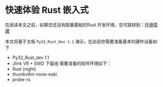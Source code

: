 
# 快速体验 Rust 嵌入式
在阅读本文之前，如果您还没有配置基础的Rust 开发环境，您可跳转到：[环境搭建](../environment/chapter.md)

本文将基于主板 `Py32_Rust_Dev 1.1` 演示，在此前你需要准备基本的硬件设备如下
- Py32_Rust_dev 1.1
- Jlink V9 + SWD 下载线
需要准备的软件环境如下：
- Rust (night)
- thumbv6m-none-eabi
- probe-rs